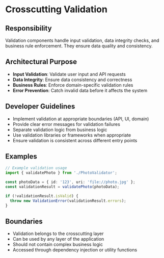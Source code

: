 # Crosscutting Validation

## Responsibility
Validation components handle input validation, data integrity checks, and business rule enforcement. They ensure data quality and consistency.

## Architectural Purpose
- **Input Validation**: Validate user input and API requests
- **Data Integrity**: Ensure data consistency and correctness
- **Business Rules**: Enforce domain-specific validation rules
- **Error Prevention**: Catch invalid data before it affects the system

## Developer Guidelines
- Implement validation at appropriate boundaries (API, UI, domain)
- Provide clear error messages for validation failures
- Separate validation logic from business logic
- Use validation libraries or frameworks when appropriate
- Ensure validation is consistent across different entry points

## Examples
```typescript
// Example validation usage
import { validatePhoto } from './PhotoValidator';

const photoData = { id: '123', uri: 'file://photo.jpg' };
const validationResult = validatePhoto(photoData);

if (!validationResult.isValid) {
  throw new ValidationError(validationResult.errors);
}
```

## Boundaries
- Validation belongs to the crosscutting layer
- Can be used by any layer of the application
- Should not contain complex business logic
- Accessed through dependency injection or utility functions